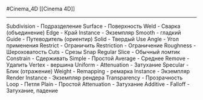 #Cinema_4D
[[Cinema 4D]]
_____
Subdivision - Подразделение
Surface - Поверхность
Weld - Сварка (объединение)
Edge - Край
Instance - Экземпляр
Smooth - гладкий
Guide - Путеводитель (ориентир)
Solid - Твердый
Use Angle - Угол применения
Restrict - Ограничить
Restriction - Ограничение
Roughness - Шероховатость
Cuts - Срезы
Snap
Regular Slice - Обычный ломтик
Constrain - Сдерживать
Simple - Простой
Average - Среднее
Remove - Удалить
Vertex - вершина
Uniform - 
Attenuation - Затухание
Specular - Блик (отражение)
Weight - 
Remapping - ремарка
Instance - Экземпляр
Render Instance - Экземпляр рендера
Transparency - Прозрачность 
Loop - Петля
Plain - Простой
Attenuation - Затухание
Additive - 
Falloff - Затухание, падение